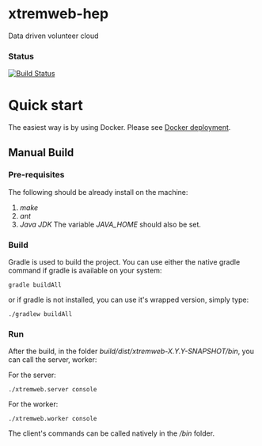 # xtremweb-hep
Data driven volunteer cloud

### Status
[![Build Status](https://travis-ci.org/lodygens/xtremweb-hep.svg?branch=master)](https://travis-ci.org/lodygens/xtremweb-hep)

Quick start
===========

The easiest way is by using Docker.
Please see [Docker deployment](docker/master).

## Manual Build
### Pre-requisites

The following should be already install on the machine:
1. *make*
2. *ant*
3. *Java JDK*
The variable *JAVA_HOME* should also be set.

### Build
Gradle is used to build the project. You can use either the native gradle command if gradle is available on your system:
```
gradle buildAll
```
 or if gradle is not installed, you can use it's wrapped version, simply type:
 ```
 ./gradlew buildAll
 ```

### Run
After the build, in the folder *build/dist/xtremweb-X.Y.Y-SNAPSHOT/bin*, you can call the server, worker:

For the server:
```
./xtremweb.server console
```

For the worker:
```
./xtremweb.worker console
```
The client's commands can be called natively in the */bin* folder.
